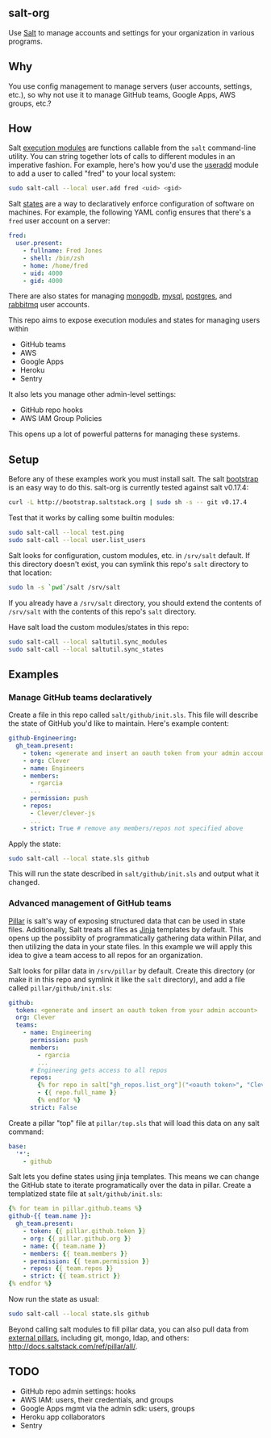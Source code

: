 ## salt-org

Use [Salt](http://www.saltstack.com) to manage accounts and settings for your organization in various programs.

## Why

You use config management to manage servers (user accounts, settings, etc.), so why not use it to manage GitHub teams, Google Apps, AWS groups, etc.?

## How

Salt [execution modules](http://docs.saltstack.com/ref/modules/) are functions callable from the `salt` command-line utility.
You can string together lots of calls to different modules in an imperative fashion.
For example, here's how you'd use the [useradd](http://docs.saltstack.com/ref/modules/all/salt.modules.useradd.html#module-salt.modules.useradd) module to add a user to called "fred" to your local system:

```bash
sudo salt-call --local user.add fred <uid> <gid>
```

Salt [states](http://docs.saltstack.com/ref/states/) are a way to declaratively enforce configuration of software on machines.
For example, the following YAML config ensures that there's a `fred` user account on a server:

```yaml
fred:
  user.present:
    - fullname: Fred Jones
    - shell: /bin/zsh
    - home: /home/fred
    - uid: 4000
    - gid: 4000
```

There are also states for managing [mongodb](http://docs.saltstack.com/ref/states/all/salt.states.mongodb_user.html), [mysql](http://docs.saltstack.com/ref/states/all/salt.states.mysql_user.html), [postgres](http://docs.saltstack.com/ref/states/all/salt.states.postgres_user.html), and [rabbitmq](http://docs.saltstack.com/ref/states/all/salt.states.rabbitmq_user.html) user accounts.

This repo aims to expose execution modules and states for managing users within

* GitHub teams
* AWS
* Google Apps
* Heroku
* Sentry

It also lets you manage other admin-level settings:

* GitHub repo hooks
* AWS IAM Group Policies

This opens up a lot of powerful patterns for managing these systems.

## Setup

Before any of these examples work you must install salt.
The salt [bootstrap](https://github.com/saltstack/salt-bootstrap) is an easy way to do this.
salt-org is currently tested against salt v0.17.4:

```bash
curl -L http://bootstrap.saltstack.org | sudo sh -s -- git v0.17.4
```

Test that it works by calling some builtin modules:

```bash
sudo salt-call --local test.ping
sudo salt-call --local user.list_users
```

Salt looks for configuration, custom modules, etc. in `/srv/salt` default.
If this directory doesn't exist, you can symlink this repo's `salt` directory to that location:

```bash
sudo ln -s `pwd`/salt /srv/salt
```

If you already have a `/srv/salt` directory, you should extend the contents of `/srv/salt` with the contents of this repo's `salt` directory.

Have salt load the custom modules/states in this repo:

```bash
sudo salt-call --local saltutil.sync_modules
sudo salt-call --local saltutil.sync_states
```

## Examples

### Manage GitHub teams declaratively

Create a file in this repo called `salt/github/init.sls`.
This file will describe the state of GitHub you'd like to maintain.
Here's example content:

```yaml
github-Engineering:
  gh_team.present:
    - token: <generate and insert an oauth token from your admin account>
    - org: Clever
    - name: Engineers
    - members:
      - rgarcia
      ...
    - permission: push
    - repos:
      - Clever/clever-js
      ...
    - strict: True # remove any members/repos not specified above
```

Apply the state:

```bash
sudo salt-call --local state.sls github
```

This will run the state described in `salt/github/init.sls` and output what it changed.

### Advanced management of GitHub teams

[Pillar](http://salt.readthedocs.org/en/latest/topics/pillar/) is salt's way of exposing structured data that can be used in state files.
Additionally, Salt treats all files as [Jinja](http://jinja.pocoo.org/docs/) templates by default.
This opens up the possiblity of programmatically gathering data within Pillar, and then utilizing the data in your state files.
In this example we will apply this idea to give a team access to all repos for an organization.

Salt looks for pillar data in `/srv/pillar` by default.
Create this directory (or make it in this repo and symlink it like the `salt` directory), and add a file called `pillar/github/init.sls`:

```yaml
github:
  token: <generate and insert an oauth token from your admin account>
  org: Clever
  teams:
    - name: Engineering
      permission: push
      members:
        - rgarcia
        ...
      # Engineering gets access to all repos
      repos:
        {% for repo in salt["gh_repos.list_org"]("<oauth token>", "Clever") %}
        - {{ repo.full_name }}
        {% endfor %}
      strict: False
```

Create a pillar "top" file at `pillar/top.sls` that will load this data on any salt command:

```yaml
base:
  '*':
    - github
```

Salt lets you define states using jinja templates.
This means we can change the GitHub state to iterate programatically over the data in pillar.
Create a templatized state file at `salt/github/init.sls`:

```yaml
{% for team in pillar.github.teams %}
github-{{ team.name }}:
  gh_team.present:
    - token: {{ pillar.github.token }}
    - org: {{ pillar.github.org }}
    - name: {{ team.name }}
    - members: {{ team.members }}
    - permission: {{ team.permission }}
    - repos: {{ team.repos }}
    - strict: {{ team.strict }}
{% endfor %}
```

Now run the state as usual:

```bash
sudo salt-call --local state.sls github
```

Beyond calling salt modules to fill pillar data, you can also pull data from [external pillars](https://salt.readthedocs.org/en/latest/topics/development/external_pillars.html), including git, mongo, ldap, and others: http://docs.saltstack.com/ref/pillar/all/.

## TODO

- GitHub repo admin settings: hooks
- AWS IAM: users, their credentials, and groups
- Google Apps mgmt via the admin sdk: users, groups
- Heroku app collaborators
- Sentry
